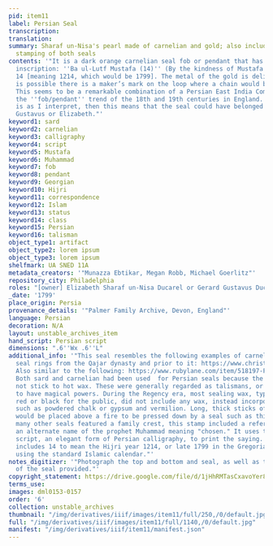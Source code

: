 ```yaml
---
pid: item11
label: Persian Seal
transcription:
translation:
summary: Sharaf un-Nisa's pearl made of carnelian and gold; also included is a sample
  stamping of both seals
contents: '"It is a dark orange carnelian seal fob or pendant that has the following
  inscription: ''Ba ul-Lutf Mustafa (14)'' (By the kindness of Mustafa [meaning Muhammad]
  14 [meaning 1214, which would be 1799]. The metal of the gold is delicate, and it
  is possible there is a maker’s mark on the loop where a chain would be threaded.
  This seems to be a remarkable combination of a Persian East India Company Seal with
  the ''fob/pendant'' trend of the 18th and 19th centuries in England. If the dating
  is as I interpret, then this means that the seal could have belonged to either Gerard
  Gustavus or Elizabeth."'
keyword1: sard
keyword2: carnelian
keyword3: calligraphy
keyword4: script
keyword5: Mustafa
keyword6: Muhammad
keyword7: fob
keyword8: pendant
keyword9: Georgian
keyword10: Hijri
keyword11: correspondence
keyword12: Islam
keyword13: status
keyword14: class
keyword15: Persian
keyword16: talisman
object_type1: artifact
object_type2: lorem ipsum
object_type3: lorem ipsum
shelfmark: UA SNED 11A
metadata_creators: '"Munazza Ebtikar, Megan Robb, Michael Goerlitz"'
repository_city: Philadelphia
roles: "[owner] Elizabeth Sharaf un-Nisa Ducarel or Gerard Gustavus Ducarel"
_date: '1799'
place_origin: Persia
provenance_details: '"Palmer Family Archive, Devon, England"'
language: Persian
decoration: N/A
layout: unstable_archives_item
hand_script: Persian script
dimensions: ".6''Wx .6''L"
additional_info: '"This seal resembles the following examples of carnelian Persian
  seal rings from the Qajar dynasty and prior to it: https://www.christies.com/en/lot/lot-4893909.
  Also similar to the following: https://www.rubylane.com/item/518197-FBA24328VA/Victorian-Gold-Carnelian-Armorial-Seal-Fob#:~:text=This%20antique%20carnelian%20fob%20seal%20was%20made%20around,on%20the%20larger%20side%2C%20it%20weighs%208.2%20grams.
  Both sard and carnelian had been used  for Persian seals because the stone does
  not stick to hot wax. These were generally regarded as talismans, or objects regarded
  to have magical powers. During the Regency era, most sealing wax, typically colored
  red or black for the public, did not include any wax, instead incorporating ingredients
  such as powdered chalk or gypsum and vermilion. Long, thick sticks of sealing wax
  would be placed above a fire to be pressed down by a seal such as this one. Whereas
  many other seals featured a family crest, this stamp included a reference to Mustafa,
  an alternate name of the prophet Muhammad meaning "chosen." It uses the Nasta''liq
  script, an elegant form of Persian calligraphy, to print the saying. The inscription
  includes 14 to mean the Hijri year 1214, or late 1799 in the Gregorian calendar,
  using the standard Islamic calendar."'
notes_digitizer: '"Photograph the top and bottom and seal, as well as the impression
  of the seal provided."'
copyright_statement: https://drive.google.com/file/d/1jHhRMTasCxavoYer89Wn8_Xn65nL0sW0/view?usp=sharing
terms_use:
images: dml0153-0157
order: '6'
collection: unstable_archives
thumbnail: "/img/derivatives/iiif/images/item11/full/250,/0/default.jpg"
full: "/img/derivatives/iiif/images/item11/full/1140,/0/default.jpg"
manifest: "/img/derivatives/iiif/item11/manifest.json"
---
```

